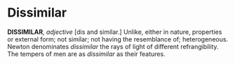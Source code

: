 # Dissimilar

**DISSIMILAR**, _adjective_ \[dis and similar.\] Unlike, either in nature, properties or external form; not similar; not having the resemblance of; heterogeneous. Newton denominates _dissimilar_ the rays of light of different refrangibility. The tempers of men are as _dissimilar_ as their features.
